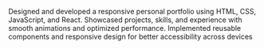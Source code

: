 Designed and developed a responsive personal portfolio using HTML, CSS, JavaScript, and React. Showcased projects, skills, and experience with smooth animations and optimized performance. Implemented reusable components and responsive design for better accessibility across devices
